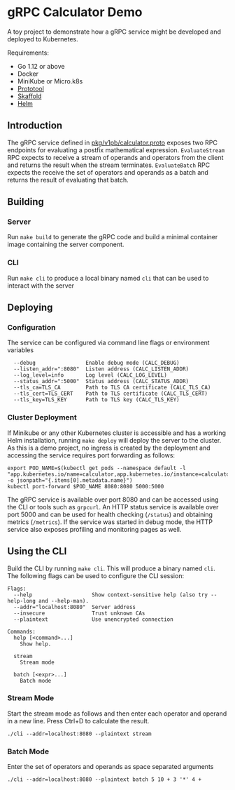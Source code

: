 gRPC Calculator Demo
=====================

A toy project to demonstrate how a gRPC service might be developed and deployed to Kubernetes.

Requirements:

- Go 1.12 or above
- Docker
- MiniKube or Micro.k8s
- [Prototool](https://github.com/uber/prototool)
- [Skaffold](https://skaffold.dev/)
- [Helm](https://helm.sh/)


Introduction
------------

The gRPC service defined in [pkg/v1pb/calculator.proto](pkg/v1pb/calculator.proto) exposes two RPC endpoints for 
evaluating a postfix mathematical expression. `EvaluateStream` RPC expects to receive a stream of operands and 
operators from the client and returns the result when the stream terminates. `EvaluateBatch` RPC expects the receive
the set of operators and operands as a batch and returns the result of evaluating that batch.

Building
---------

### Server

Run `make build` to generate the gRPC code and build a minimal container image containing the server component.

### CLI

Run `make cli` to produce a local binary named `cli` that can be used to interact with the server


Deploying
---------

### Configuration

The service can be configured via command line flags or environment variables

```
  --debug                Enable debug mode (CALC_DEBUG)
  --listen_addr=":8080"  Listen address (CALC_LISTEN_ADDR)
  --log_level=info       Log level (CALC_LOG_LEVEL)
  --status_addr=":5000"  Status address (CALC_STATUS_ADDR)
  --tls_ca=TLS_CA        Path to TLS CA certificate (CALC_TLS_CA)
  --tls_cert=TLS_CERT    Path to TLS certificate (CALC_TLS_CERT)
  --tls_key=TLS_KEY      Path to TLS key (CALC_TLS_KEY)
```

### Cluster Deployment

If Minikube or any other Kubernetes cluster is accessible and has a working Helm installation, running `make deploy`
will deploy the server to the cluster. As this is a demo project, no ingress is created by the deployment and accessing
the service requires port forwarding as follows:

```
export POD_NAME=$(kubectl get pods --namespace default -l "app.kubernetes.io/name=calculator,app.kubernetes.io/instance=calculator" -o jsonpath="{.items[0].metadata.name}")
kubectl port-forward $POD_NAME 8080:8080 5000:5000
```

The gRPC service is available over port 8080 and can be accessed using the CLI or tools 
such as `grpcurl`. An HTTP status service is available over port 5000 and can be used for health checking (`/status`) 
and obtaining metrics (`/metrics`). If the service was started in debug mode, the HTTP service also exposes profiling 
and monitoring pages as well.


Using the CLI
-------------

Build the CLI by running `make cli`. This will produce a binary named `cli`. The following flags can be used to 
configure the CLI session:

```
Flags:
  --help                   Show context-sensitive help (also try --help-long and --help-man).
  --addr="localhost:8080"  Server address
  --insecure               Trust unknown CAs
  --plaintext              Use unencrypted connection

Commands:
  help [<command>...]
    Show help.

  stream
    Stream mode

  batch [<expr>...]
    Batch mode
```

### Stream Mode

Start the stream mode as follows and then enter each operator and operand in a new line. Press Ctrl+D to calculate
the result.

```
./cli --addr=localhost:8080 --plaintext stream
```

### Batch Mode

Enter the set of operators and operands as space separated arguments

```
./cli --addr=localhost:8080 --plaintext batch 5 10 + 3 '*' 4 +
```
